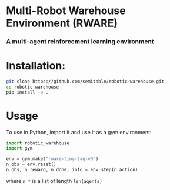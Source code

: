 # Multi-Robot Warehouse Environment (RWARE)
### A multi-agent reinforcement learning environment

# Installation:
```sh
git clone https://github.com/semitable/robotic-warehouse.git
cd robotic-warehouse
pip install -e .
```

# Usage
To use in Python, import it and use it as a gym environment:
```python
import robotic_warehouse
import gym

env = gym.make("rware-tiny-2ag-v0")
n_obs = env.reset()
n_obs, n_reward, n_done, info = env.step(n_action)
```
where `n_*` is a list of length `len(agents)`

